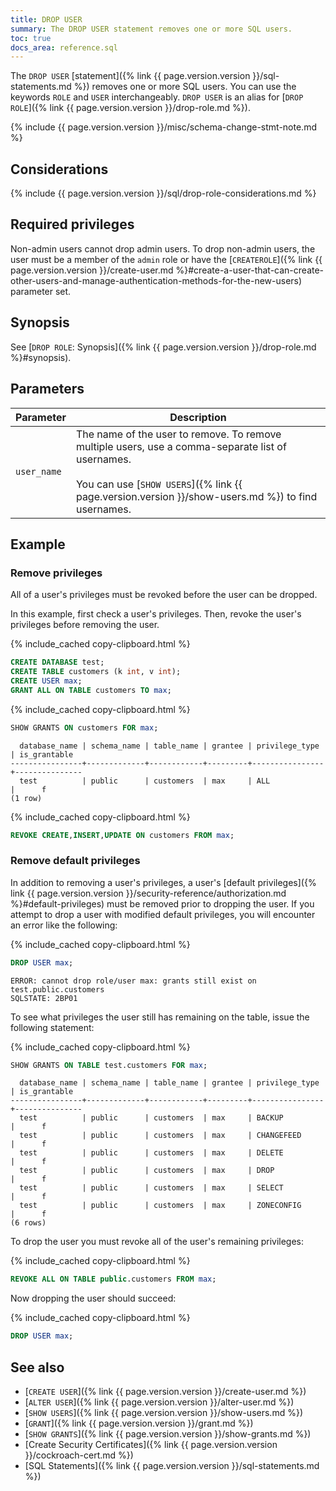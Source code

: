 ```yaml
---
title: DROP USER
summary: The DROP USER statement removes one or more SQL users.
toc: true
docs_area: reference.sql
---
```


The `DROP USER` [statement]({% link {{ page.version.version }}/sql-statements.md %}) removes one or more SQL users. You can use the keywords `ROLE` and `USER` interchangeably. `DROP USER` is an alias for [`DROP ROLE`]({% link {{ page.version.version }}/drop-role.md %}).

{% include {{ page.version.version }}/misc/schema-change-stmt-note.md %}

## Considerations

{% include {{ page.version.version }}/sql/drop-role-considerations.md %}

## Required privileges

Non-admin users cannot drop admin users. To drop non-admin users, the user must be a member of the `admin` role or have the [`CREATEROLE`]({% link {{ page.version.version }}/create-user.md %}#create-a-user-that-can-create-other-users-and-manage-authentication-methods-for-the-new-users) parameter set.

## Synopsis

See [`DROP ROLE`: Synopsis]({% link {{ page.version.version }}/drop-role.md %}#synopsis).

## Parameters

 Parameter | Description
-----------|-------------
`user_name` | The name of the user to remove. To remove multiple users, use a comma-separate list of usernames.<br><br>You can use [`SHOW USERS`]({% link {{ page.version.version }}/show-users.md %}) to find usernames.

## Example

### Remove privileges

All of a user's privileges must be revoked before the user can be dropped.

In this example, first check a user's privileges. Then, revoke the user's privileges before removing the user.

{% include_cached copy-clipboard.html %}
~~~ sql
CREATE DATABASE test;
CREATE TABLE customers (k int, v int);
CREATE USER max;
GRANT ALL ON TABLE customers TO max;
~~~

{% include_cached copy-clipboard.html %}
~~~ sql
SHOW GRANTS ON customers FOR max;
~~~

~~~
  database_name | schema_name | table_name | grantee | privilege_type | is_grantable
----------------+-------------+------------+---------+----------------+---------------
  test          | public      | customers  | max     | ALL            |      f
(1 row)
~~~

{% include_cached copy-clipboard.html %}
~~~ sql
REVOKE CREATE,INSERT,UPDATE ON customers FROM max;
~~~

### Remove default privileges

In addition to removing a user's privileges, a user's [default privileges]({% link {{ page.version.version }}/security-reference/authorization.md %}#default-privileges) must be removed prior to dropping the user. If you attempt to drop a user with modified default privileges, you will encounter an error like the following:

{% include_cached copy-clipboard.html %}
~~~ sql
DROP USER max;
~~~

~~~
ERROR: cannot drop role/user max: grants still exist on test.public.customers
SQLSTATE: 2BP01
~~~

To see what privileges the user still has remaining on the table, issue the following statement:

{% include_cached copy-clipboard.html %}
~~~ sql
SHOW GRANTS ON TABLE test.customers FOR max;
~~~

~~~
  database_name | schema_name | table_name | grantee | privilege_type | is_grantable
----------------+-------------+------------+---------+----------------+---------------
  test          | public      | customers  | max     | BACKUP         |      f
  test          | public      | customers  | max     | CHANGEFEED     |      f
  test          | public      | customers  | max     | DELETE         |      f
  test          | public      | customers  | max     | DROP           |      f
  test          | public      | customers  | max     | SELECT         |      f
  test          | public      | customers  | max     | ZONECONFIG     |      f
(6 rows)
~~~

To drop the user you must revoke all of the user's remaining privileges:

{% include_cached copy-clipboard.html %}
~~~ sql
REVOKE ALL ON TABLE public.customers FROM max;
~~~

Now dropping the user should succeed:

{% include_cached copy-clipboard.html %}
~~~ sql
DROP USER max;
~~~

## See also

- [`CREATE USER`]({% link {{ page.version.version }}/create-user.md %})
- [`ALTER USER`]({% link {{ page.version.version }}/alter-user.md %})
- [`SHOW USERS`]({% link {{ page.version.version }}/show-users.md %})
- [`GRANT`]({% link {{ page.version.version }}/grant.md %})
- [`SHOW GRANTS`]({% link {{ page.version.version }}/show-grants.md %})
- [Create Security Certificates]({% link {{ page.version.version }}/cockroach-cert.md %})
- [SQL Statements]({% link {{ page.version.version }}/sql-statements.md %})
